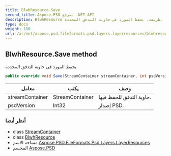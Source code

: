 ```yaml
---
title: BlwhResource.Save
second_title: Aspose.PSD لمرجع .NET API
description: BlwhResource طريقة. يحفظ المورد في حاوية التدفق المحددة.
type: docs
weight: 150
url: /ar/net/aspose.psd.fileformats.psd.layers.layerresources/blwhresource/save/
---
```

## BlwhResource.Save method

يحفظ المورد في حاوية التدفق المحددة.

```csharp
public override void Save(StreamContainer streamContainer, int psdVersion)
```

| معامل | يكتب | وصف |
| --- | --- | --- |
| streamContainer | StreamContainer | حاوية التدفق للحفظ فيها. |
| psdVersion | Int32 | إصدار PSD. |

### أنظر أيضا

* class [StreamContainer](../../../aspose.psd/streamcontainer/)
* class [BlwhResource](../)
* مساحة الاسم [Aspose.PSD.FileFormats.Psd.Layers.LayerResources](../../blwhresource/)
* المجسم [Aspose.PSD](../../../)


